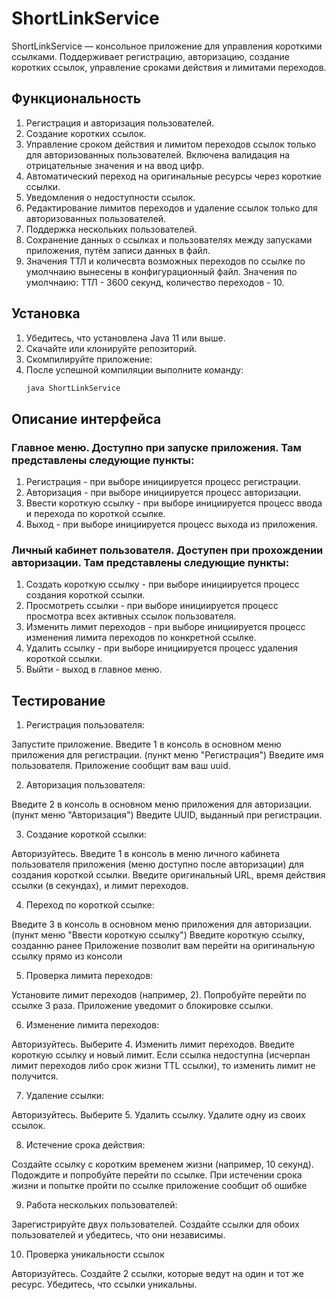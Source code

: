 # ShortLinkService

ShortLinkService — консольное приложение для управления короткими ссылками. Поддерживает регистрацию, авторизацию, создание коротких ссылок, управление сроками действия и лимитами переходов.

## Функциональность

1. Регистрация и авторизация пользователей.
2. Создание коротких ссылок.
3. Управление сроком действия и лимитом переходов ссылок только для авторизованных пользователей. Включена валидация на отрицательные значения и на ввод цифр.
4. Автоматический переход на оригинальные ресурсы через короткие ссылки.
5. Уведомления о недоступности ссылок.
6. Редактирование лимитов переходов и удаление ссылок только для авторизованных пользователей.
7. Поддержка нескольких пользователей.
8. Сохранение данных о ссылках и пользователях между запусками приложения, путём записи данных в файл.
9. Значения ТТЛ и количесвта возможных переходов по ссылке по умолчнаию вынесены в конфигурационный файл. Значения по умолчнаию: ТТЛ - 3600 секунд, количество переходов - 10.

## Установка

1. Убедитесь, что установлена Java 11 или выше.
2. Скачайте или клонируйте репозиторий.
3. Скомпилируйте приложение:
4. После успешной компиляции выполните команду:
   ```bash
   java ShortLinkService

## Описание интерфейса

### Главное меню. Доступно при запуске приложения. Там представлены следующие пункты:
1. Регистрация - при выборе инициируется процесс регистрации.
2. Авторизация - при выборе инициируется процесс авторизации.
3. Ввести короткую ссылку - при выборе инициируется процесс ввода и перехода по короткой ссылке.
4. Выход - при выборе инициируется процесс выхода из приложения.

### Личный кабинет пользователя. Доступен при прохождении авторизации. Там представлены следующие пункты:
1. Создать короткую ссылку - при выборе инициируется процесс создания короткой ссылки.
2. Просмотреть ссылки - при выборе инициируется процесс просмотра всех активных ссылок пользователя.
3. Изменить лимит переходов - при выборе инициируется процесс изменения лимита переходов по конкретной ссылке.
4. Удалить ссылку - при выборе инициируется процесс удаления короткой ссылки.
5. Выйти - выход в главное меню.

## Тестирование

1. Регистрация пользователя:

Запустите приложение.
Введите 1 в консоль в основном меню приложения для регистрации. (пункт меню "Регистрация")
Введите имя пользователя.
Приложение сообщит вам ваш uuid.

2. Авторизация пользователя:

Введите 2 в консоль в основном меню приложения для авторизации. (пункт меню "Авторизация")
Введите UUID, выданный при регистрации.

3. Создание короткой ссылки:

Авторизуйтесь.
Введите 1 в консоль в меню личного кабинета пользователя приложения (меню доступно после авторизации) для создания короткой ссылки.
Введите оригинальный URL, время действия ссылки (в секундах), и лимит переходов.

4. Переход по короткой ссылке:

Введите 3 в консоль в основном меню приложения для авторизации. (пункт меню "Ввести короткую ссылку")
Введите короткую ссылку, созданню ранее
Приложение позволит вам перейти на оригинальную ссылку прямо из консоли

5. Проверка лимита переходов:

Установите лимит переходов (например, 2).
Попробуйте перейти по ссылке 3 раза.
Приложение уведомит о блокировке ссылки.

6. Изменение лимита переходов:

Авторизуйтесь.
Выберите 4. Изменить лимит переходов.
Введите короткую ссылку и новый лимит.
Если ссылка недоступна (исчерпан лимит переходов либо срок жизни TTL ссылки), то изменить лимит не получится.

7. Удаление ссылки:

Авторизуйтесь.
Выберите 5. Удалить ссылку.
Удалите одну из своих ссылок.

8. Истечение срока действия:

Создайте ссылку с коротким временем жизни (например, 10 секунд).
Подождите и попробуйте перейти по ссылке.
При истечении срока жизни и попытке пройти по ссылке приложение сообщит об ошибке

9. Работа нескольких пользователей:

Зарегистрируйте двух пользователей.
Создайте ссылки для обоих пользователей и убедитесь, что они независимы.

10. Проверка уникальности ссылок

Авторизуйтесь.
Создайте 2 ссылки, которые ведут на один и тот же ресурс.
Убедитесь, что ссылки уникальны.
